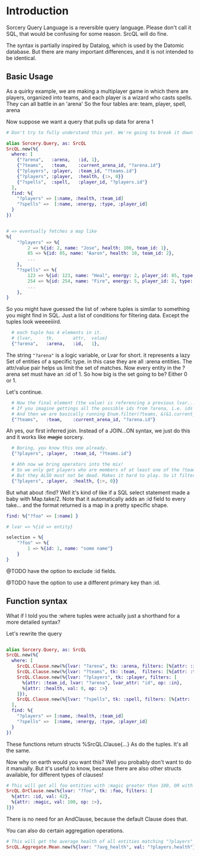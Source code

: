 # Introduction

Sorcery Query Language is a reversible query language. Please don't call it SQL, that would be confusing for some reason. SrcQL will do fine.

The syntax is partially inspired by Datalog, which is used by the Datomic database. But there are many important differences, and it is not intended to be identical.

## Basic Usage

As a quirky example, we are making a multiplayer game in which there are players, organized into teams, and each player is a wizard who casts spells. They can all battle in an 'arena'
So the four tables are: team, player, spell, arena

Now suppose we want a query that pulls up data for arena 1 

```elixir
# Don't try to fully understand this yet. We're going to break it down soon and explain it line by line.

alias Sorcery.Query, as: SrcQL
SrcQL.new(%{
  where: [
    {"?arena",   :arena,   :id, 1}, 
    {"?teams",   :team,    :current_arena_id, "?arena.id"}
    {"?players", :player,  :team_id, "?teams.id"}
    {"?players", :player,  :health, {:>, 0}}
    {"?spells",  :spell,   :player_id, "?players.id"}
  ],
  find: %{
    "?players" => [:name, :health, :team_id]
    "?spells" =>  [:name, :energy, :type, :player_id]
  }
})


# => eventually fetches a map like
%{
    "?players" => %{
        2 => %{id: 2, name: "Jose", health: 100, team_id: 1},
        85 => %{id: 85, name: "Aaron", health: 10, team_id: 2},
        ...
    },
    "?spells" => %{
        123 => %{id: 123, name: "Heal", energy: 2, player_id: 85, type: "white"},
        254 => %{id: 254, name: "Fire", energy: 5, player_id: 2, type: "red"},
        ...
    },
}
```

So you might have guessed the list of :where tuples is similar to something you might find in SQL. Just a list of conditions for filtering data. Except the tuples look weeeeiiird.

```elixir
  # each tuple has 4 elements in it.
  # {lvar,     tk,       attr,  value}
  {"?arena",   :arena,   :id,   1}, 
```
The string `"?arena"` is a logic variable, or Lvar for short.
it represents a lazy Set of entities of a specific type. in this case they are all :arena entities.
The attr/value pair helps us limit the set of matches. Now every entity in the ?arena set must have an :id of 1. 
So how big is the set going to be? Either 0 or 1.

Let's continue.

```elixir
  # Now the final element (the value) is referencing a previous lvar... and appending ".id" to the end of it.
  # If you imagine gettings all the possible ids from ?arena, i.e. ids = Enum.map(?arena, &(&1.id))
  # And then we are basically running Enum.filter(?teams, &(&1.current_arena_id in ids))
  {"?teams",   :team,    :current_arena_id, "?arena.id"}
```
Ah yes, our first inferred join. Instead of a JOIN...ON syntax, we just do this and it works like ~~magic~~ sorcery.


```elixir
  # Boring, you know this one already.
  {"?players", :player,  :team_id, "?teams.id"}

  # Ahh now we bring operators into the mix!
  # So we only get players who are members of at least one of the ?teams...
  # But they ALSO must not be dead. Makes it hard to play. So it filters player.health > 0
  {"?players", :player,  :health, {:>, 0}}
```

But what about :find? Well it's kind of like if a SQL select statement made a baby with Map.take/2.
Note that it automatically adds an :id field to every take... and the format returned is a map in a pretty specific shape.
```elixir
find: %{"?foo" => [:name] }

# lvar => %{id => entity}

selection = %{
    "?foo" => %{
        1 => %{id: 1, name: "some name"}
    }
}
```

@TODO have the option to exclude :id fields.

@TODO have the option to use a different primary key than :id.


## Function syntax
What if I told you the :where tuples were actually just a shorthand for a more detailed syntax?

Let's rewrite the query


```elixir

alias Sorcery.Query, as: SrcQL
SrcQL.new(%{
  where: [
    SrcQL.Clause.new(%{lvar: "?arena", tk: :arena, filters: [%{attr: :id, val: 1, op: :==}]}),
    SrcQL.Clause.new(%{lvar: "?teams", tk: :team,  filters: [%{attr: :team_id, lvar: "?arena", lvar_attr: "id", op: :in}] }),
    SrcQL.Clause.new(%{lvar: "?players", tk: :player, filters: [
      %{attr: :team_id, lvar: "?arena", lvar_attr: "id", op: :in},
      %{attr: :health, val: 0, op: :>}
    ]}),
    SrcQL.Clause.new(%{lvar: "?spells", tk: :spell, filters: [%{attr: :player_id, lvar: "?players", lvar_attr: "id", op: :in}]}),
  ],
  find: %{
    "?players" => [:name, :health, :team_id]
    "?spells" =>  [:name, :energy, :type, :player_id]
  }
})
```
These functions return structs %SrcQL.Clause{...}
As do the tuples. It's all the same.

Now why on earth would you want this? Well you probably don't want to do it manually. But it's useful to know, because there are also other structs available, for different types of clauses!

```elixir
# This will get all foo entities with :magic greater than 100, OR with an id of 42.
SrcQL.OrClause.new(%{lvar: "?foo", tk: :foo, filters: [
  %{attr: :id, val: 42},
  %{attr: :magic, val: 100, op: :>},
]})
```
There is no need for an AndClause, because the default Clause does that.

You can also do certain aggregation operations.

```elixir
# This will get the average health of all entities matching "?players"
SrcQL.Aggregate.Mean.new(%{lvar: "?avg_health", val: "?players.health"})
```
